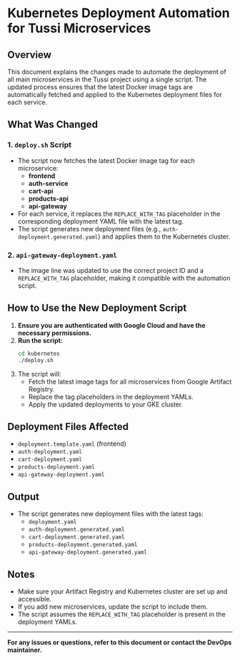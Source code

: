 # Kubernetes Deployment Automation for Tussi Microservices

## Overview
This document explains the changes made to automate the deployment of all main microservices in the Tussi project using a single script. The updated process ensures that the latest Docker image tags are automatically fetched and applied to the Kubernetes deployment files for each service.

## What Was Changed

### 1. `deploy.sh` Script
- The script now fetches the latest Docker image tag for each microservice:
  - **frontend**
  - **auth-service**
  - **cart-api**
  - **products-api**
  - **api-gateway**
- For each service, it replaces the `REPLACE_WITH_TAG` placeholder in the corresponding deployment YAML file with the latest tag.
- The script generates new deployment files (e.g., `auth-deployment.generated.yaml`) and applies them to the Kubernetes cluster.

### 2. `api-gateway-deployment.yaml`
- The image line was updated to use the correct project ID and a `REPLACE_WITH_TAG` placeholder, making it compatible with the automation script.

## How to Use the New Deployment Script

1. **Ensure you are authenticated with Google Cloud and have the necessary permissions.**
2. **Run the script:**
   ```sh
   cd kubernetes
   ./deploy.sh
   ```
3. The script will:
   - Fetch the latest image tags for all microservices from Google Artifact Registry.
   - Replace the tag placeholders in the deployment YAMLs.
   - Apply the updated deployments to your GKE cluster.

## Deployment Files Affected
- `deployment.template.yaml` (frontend)
- `auth-deployment.yaml`
- `cart-deployment.yaml`
- `products-deployment.yaml`
- `api-gateway-deployment.yaml`

## Output
- The script generates new deployment files with the latest tags:
  - `deployment.yaml`
  - `auth-deployment.generated.yaml`
  - `cart-deployment.generated.yaml`
  - `products-deployment.generated.yaml`
  - `api-gateway-deployment.generated.yaml`

## Notes
- Make sure your Artifact Registry and Kubernetes cluster are set up and accessible.
- If you add new microservices, update the script to include them.
- The script assumes the `REPLACE_WITH_TAG` placeholder is present in the deployment YAMLs.

---

**For any issues or questions, refer to this document or contact the DevOps maintainer.** 